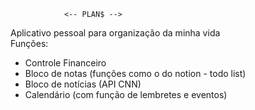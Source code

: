                 <-- PLAN$ -->

Aplicativo pessoal para organização da minha vida        
Funções:                                                                                                           
 
* Controle Financeiro                                    
* Bloco de notas (funções como o do notion - todo list)   
* Bloco de notícias (API CNN)                             
* Calendário (com função de lembretes e eventos)         
